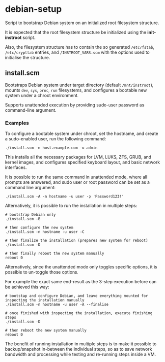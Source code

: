 # debian-setup

Script to bootstrap Debian system on an initialized root filesystem structure.

It is expected that the root filesystem structure be initialized using the **init-instroot** script.

Also, the filesystem structure has to contain the so generated `/etc/fstab`, `/etc/crypttab` entries, and `/INSTROOT_VARS.scm` with the options used to initialise the structure.

## install.scm

Bootstraps Debian system under target directory (default `/mnt/instroot`), mounts `dev`, `sys`, `proc`, `run` filesystems, and configures a bootable new system under a chroot environment.

Supports unattended execution by providing sudo-user password as command-line argument.

### Examples

To configure a bootable system under chroot, set the hostname, and create a sudo-enabled user, run the following command:

	./install.scm -n host.example.com -u admin

This installs all the necessary packages for LVM, LUKS, ZFS, GRUB, and kernel images, and configures specified keyboard layout, and basic network interfaces.

It is possible to run the same command in unattended mode, where all prompts are answered, and sudo user or root password can be set as a command line argument:

	./install.scm -A -n hostname -u user -p 'Password123!'

Alternatively, it is possible to run the installation in multiple steps:

    # bootstrap Debian only
    ./install.scm -B

    # then configure the new system
    ./install.scm -n hostname -u user -C

    # then finalize the installation (prepares new system for reboot)
    ./install.scm -D

    # then finally reboot the new system manually
    reboot 0

Alternatively, since the unattended mode only toggles specific options, it is possible to un-toggle those options.

For example the exact same end-result as the 3-step execution before can be achieved this way:

    # bootstap and configure Debian, and leave everything mounted for inspecting the installation manually
    ./install.scm -n hostname -u user -A --finalise

    # once finished with inspecting the installation, execute finishing steps
    ./install.scm -D

    # then reboot the new system manually
    reboot 0

The benefit of running installation in multiple steps is to make it possible to backup/snapshot in-between the individual steps, so as to save network bandwidth and processing while testing and re-running steps inside a VM.
